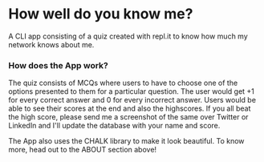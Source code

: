 # How well do you know me?
A CLI app consisting of a quiz created with repl.it to know how much my network knows about me.

### How does the App work?

The quiz consists of MCQs where users to have to choose one of the options presented to them for a particular question. The user would get +1 for every correct answer and 0 for every incorrect answer. Users would be able to see their scores at the end and also the highscores. If you all beat the high score, please send me a screenshot of the same over Twitter or LinkedIn and I'll update the database with your name and score.

The App also uses the CHALK library to make it look beautiful. To know more, head out to the ABOUT section above!
